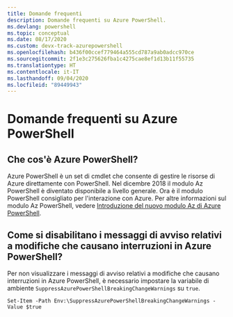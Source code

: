 ```yaml
---
title: Domande frequenti
description: Domande frequenti su Azure PowerShell.
ms.devlang: powershell
ms.topic: conceptual
ms.date: 08/17/2020
ms.custom: devx-track-azurepowershell
ms.openlocfilehash: b436f00ccef779464a555cd787a9ab0adcc970ce
ms.sourcegitcommit: 2f1e3c275626fba1c4275cae8ef1d13b11f55735
ms.translationtype: HT
ms.contentlocale: it-IT
ms.lasthandoff: 09/04/2020
ms.locfileid: "89449943"
---
```

# <a name="frequently-asked-questions-about-azure-powershell"></a>Domande frequenti su Azure PowerShell

## <a name="what-is-azure-powershell"></a>Che cos'è Azure PowerShell?

Azure PowerShell è un set di cmdlet che consente di gestire le risorse di Azure direttamente con PowerShell. Nel dicembre 2018 il modulo Az PowerShell è diventato disponibile a livello generale. Ora è il modulo PowerShell consigliato per l'interazione con Azure. Per altre informazioni sul modulo Az PowerShell, vedere [Introduzione del nuovo modulo Az di Azure PowerShell](/powershell/azure/new-azureps-module-az).

## <a name="how-do-i-disable-breaking-change-warning-messages-in-azure-powershell"></a>Come si disabilitano i messaggi di avviso relativi a modifiche che causano interruzioni in Azure PowerShell?

Per non visualizzare i messaggi di avviso relativi a modifiche che causano interruzioni in Azure PowerShell, è necessario impostare la variabile di ambiente `SuppressAzurePowerShellBreakingChangeWarnings` su `true`.

```azurepowershell
Set-Item -Path Env:\SuppressAzurePowerShellBreakingChangeWarnings -Value $true
```
